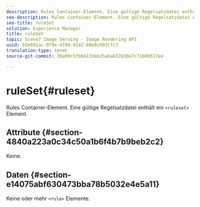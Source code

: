 ```yaml
---
description: Rules Container-Element. Eine gültige Regelsatzdatei enthält ein Element.
seo-description: Rules Container-Element. Eine gültige Regelsatzdatei enthält ein Element.
seo-title: ruleSet
solution: Experience Manager
title: ruleSet
topic: Scene7 Image Serving - Image Rendering API
uuid: 92e691ac-079e-4f84-9142-80e0c603cfc3
translation-type: tm+mt
source-git-commit: 38a00c5fb66133eb25aba832838e7c71b08517ee

---
```



# ruleSet{#ruleset}

Rules Container-Element. Eine gültige Regelsatzdatei enthält ein `<ruleset>` Element.

## Attribute {#section-4840a223a0c34c50a1b6f4b7b9beb2c2}

Keine.

## Daten {#section-e14075abf630473bba78b5032e4e5a11}

Keine oder mehr `<rule>` Elemente.
